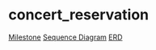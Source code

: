 # concert_reservation
[Milestone](https://github.com/users/yonghanyoon/projects/1)
[Sequence Diagram](https://github.com/yonghanyoon/concert_reservation/blob/feature/concert/Docs/concert-full-flow.svg)
[ERD](https://github.com/yonghanyoon/concert_reservation/blob/feature/concert/Docs/concert_erd.svg)
